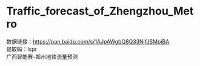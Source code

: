 # Traffic_forecast_of_Zhengzhou_Metro
数据链接：https://pan.baidu.com/s/1AJpAWgbQ8Q33NjfJSMpiBA  
提取码：lspr   
广西智能赛-郑州地铁流量预测

